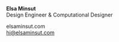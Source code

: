 <strong>Elsa Minsut</strong><br>
Design Engineer & Computational Designer


elsaminsut.com<br>
hi@elsaminsut.com
